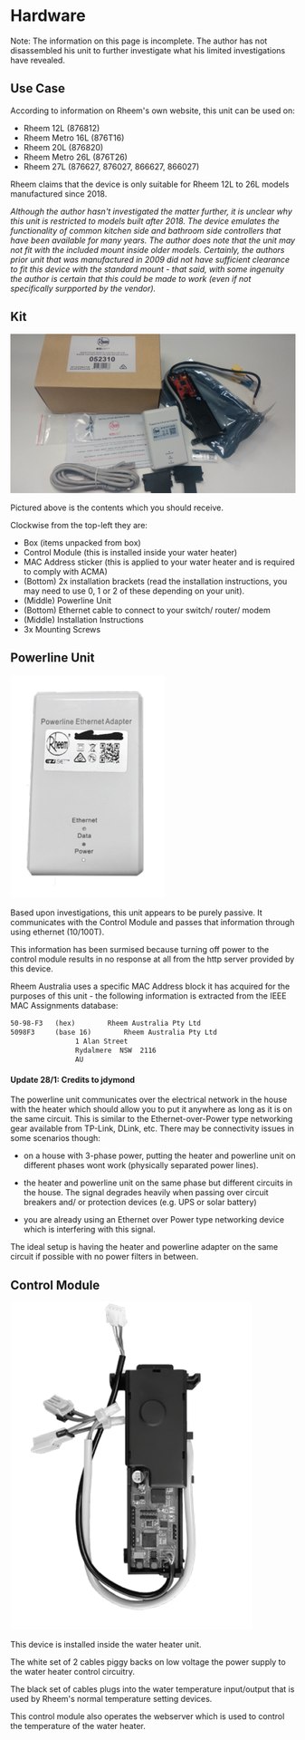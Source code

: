 # Hardware

Note: The information on this page is incomplete. The author has not disassembled his unit to further investigate what his limited investigations have revealed.

## Use Case

According to information on Rheem's own website, this unit can be used on:

- Rheem 12L (876812)
- Rheem Metro 16L (876T16)
- Rheem 20L (876820)
- Rheem Metro 26L (876T26)
- Rheem 27L (876627, 876027, 866627, 866027)

Rheem claims that the device is only suitable for Rheem 12L to 26L models manufactured since 2018.

*Although the author hasn't investigated the matter further, it is unclear why this unit is restricted to models built after 2018. The device emulates the functionality of common kitchen side and bathroom side controllers that have been available for many years. The author does note that the unit may not fit with the included mount inside older models. Certainly, the authors prior unit that was manufactured in 2009 did not have sufficient clearance to fit this device with the standard mount - that said, with some ingenuity the author is certain that this could be made to work (even if not specifically surpported by the vendor).*

## Kit

![Rheem Eziset Kit](052310kit.jpg)

Pictured above is the contents which you should receive.

Clockwise from the top-left they are:
- Box (items unpacked from box)
- Control Module (this is installed inside your water heater)
- MAC Address sticker (this is applied to your water heater and is required to comply with ACMA)
- (Bottom) 2x installation brackets (read the installation instructions, you may need to use 0, 1 or 2 of these depending on your unit).
- (Middle) Powerline Unit
- (Bottom) Ethernet cable to connect to your switch/ router/ modem
- (Middle) Installation Instructions
- 3x Mounting Screws

## Powerline Unit

![Powerline Unit](plug.png)

Based upon investigations, this unit appears to be purely passive. It communicates with the Control Module and passes that information through using ethernet (10/100T).

This information has been surmised because turning off power to the control module results in no response at all from the http server provided by this device.

Rheem Australia uses a specific MAC Address block it has acquired for the purposes of this unit - the following information is extracted from the IEEE MAC Assignments database:

``` { .text .no-copy }
50-98-F3   (hex)		Rheem Australia Pty Ltd
5098F3     (base 16)		Rheem Australia Pty Ltd
				1 Alan Street
				Rydalmere  NSW  2116
				AU
```

#### Update 28/1: Credits to jdymond

The powerline unit communicates over the electrical network in the house with the heater which should allow you to put it anywhere as long as it is on the same circuit. This is similar to the Ethernet-over-Power type networking gear available from TP-Link, DLink, etc. There may be connectivity issues in some scenarios though:

* on a house with 3-phase power, putting the heater and powerline unit on different phases wont work (physically separated power lines).

* the heater and powerline unit on the same phase but different circuits in the house. The signal degrades heavily when passing over circuit breakers and/ or protection devices (e.g. UPS or solar battery)

* you are already using an Ethernet over Power type networking device which is interfering with this signal.

The ideal setup is having the heater and powerline adapter on the same circuit if possible with no power filters in between.


## Control Module

![Control Module](control.png)

This device is installed inside the water heater unit. 

The white set of 2 cables piggy backs on low voltage the power supply to the water heater control circuitry.

The black set of cables plugs into the water temperature input/output that is used by Rheem's normal temperature setting devices.

This control module also operates the webserver which is used to control the temperature of the water heater.